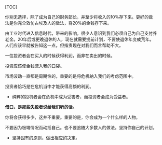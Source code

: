 
[TOC]

你别无选择，除了成为自己的财务部长，并至少将收入的10%存下来。更好的做法是你完全效仿古埃及人的做法，将20%的金钱存下来。

由工业时代进入信息时代，带来的影响，很少人意识到我们必须自己为自己支付养老金。20年后或更晚退休的人，现在就需要提前计划，不要使退休年变成荒年。人们应该早就被告知这一点，但指责现在对我们而言帮助不大。

一位投资者会在买入的时候获得利润，而非在卖出的时候。

投资应该使金钱流入我的口袋。

市场波动一直都是周期性的，重要的是将危机纳入我们的考虑范围中。

投资者恰巧是在危机当中才能获得高额的利润。
- 纯粹的投机者会在危机中成为受害者，而投资者会成为受益者。

**借口，是那些失败者说给我们听的话。**

你将会获得多少，这并不重要。重要的是，你会成为一个什么样的人物。

不要因为极端情况而动摇自己。也不要追随大多数人的做法。坚持你自己的计划。
- 坚持固有的原则，做出相应的决定。
